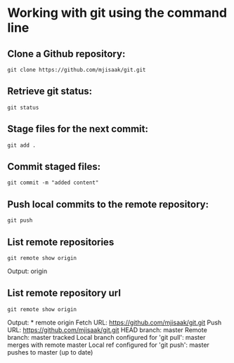 # Working with git using the command line

## Clone a Github repository:
    git clone https://github.com/mjisaak/git.git


## Retrieve git status:
    git status


## Stage files for the next commit:
    git add .

## Commit staged files:
    git commit -m "added content"

## Push local commits to the remote repository:
    git push

## List remote repositories
    git remote show origin
Output:
    origin

## List remote repository url
    git remote show origin
Output:
    * remote origin
    Fetch URL: https://github.com/mjisaak/git.git
    Push  URL: https://github.com/mjisaak/git.git
    HEAD branch: master
    Remote branch:
        master tracked
    Local branch configured for 'git pull':
        master merges with remote master
    Local ref configured for 'git push':
        master pushes to master (up to date)